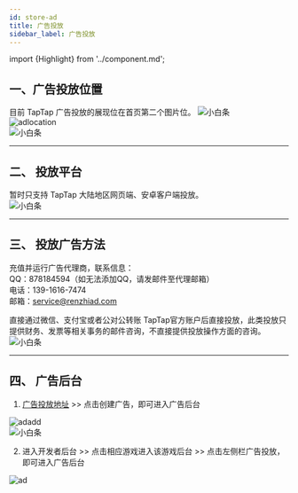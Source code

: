 ```yaml
---
id: store-ad
title: 广告投放
sidebar_label: 广告投放
---
```

import {Highlight} from '../component.md';


## **一、广告投放位置**  

目前 TapTap 广告投放的展现位在首页第二个图片位。
![小白条](https://img.tapimg.com/market/images/c53d78b9b120276b53f82aebb0d01537.png)  
![adlocation](https://img.tapimg.com/market/images/cdd78e60ec41f1e1ffc7b63fb88071eb.png)  
![小白条](https://img.tapimg.com/market/images/c53d78b9b120276b53f82aebb0d01537.png)  

---

## **二、 投放平台**
暂时只支持 TapTap 大陆地区网页端、安卓客户端投放。  
![小白条](https://img.tapimg.com/market/images/c53d78b9b120276b53f82aebb0d01537.png)  

---

## **三、 投放广告方法**  

充值并运行广告代理商，联系信息：  
QQ：<Highlight color='#00b9c8'>878184594</Highlight>（如无法添加QQ，请发邮件至代理邮箱）  
电话：<Highlight color='#00b9c8'>139-1616-7474</Highlight>  
邮箱：[service@renzhiad.com](mailto:service@renzhiad.com)  

直接通过微信、支付宝或者公对公转账 TapTap官方账户后直接投放，此类投放只提供财务、发票等相关事务的邮件咨询，不直接提供投放操作方面的咨询。  
![小白条](https://img.tapimg.com/market/images/c53d78b9b120276b53f82aebb0d01537.png)  

---

## **四、 广告后台**  

1. [广告投放地址](https://www.taptap.com/ads)  >>  点击<Highlight color='#00b9c8'>创建广告</Highlight>，即可进入广告后台  

![adadd](https://img.tapimg.com/market/images/2651de142aa4f6d0b1b798bbf0f63533.jpg)  
![小白条](https://img.tapimg.com/market/images/c53d78b9b120276b53f82aebb0d01537.png)

2. 进入开发者后台  >>  点击<Highlight color='#00b9c8'>相应游戏</Highlight>进入该游戏后台  >>  点击左侧栏<Highlight color='#00b9c8'>广告投放</Highlight>，即可进入广告后台  

![ad](https://img.tapimg.com/market/images/2e675337630bcdc44489380ba6fb5279.png)  
